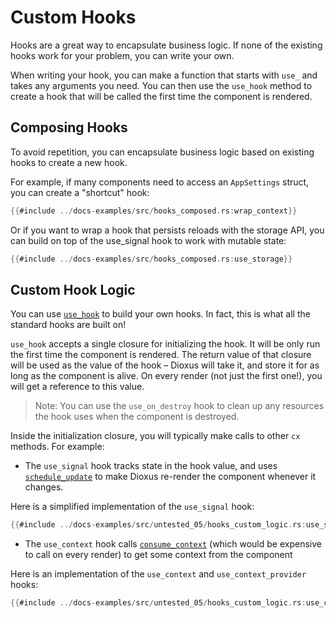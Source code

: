 # Custom Hooks

Hooks are a great way to encapsulate business logic. If none of the existing hooks work for your problem, you can write your own.

When writing your hook, you can make a function that starts with `use_` and takes any arguments you need. You can then use the `use_hook` method to create a hook that will be called the first time the component is rendered.

## Composing Hooks

To avoid repetition, you can encapsulate business logic based on existing hooks to create a new hook.

For example, if many components need to access an `AppSettings` struct, you can create a "shortcut" hook:

```rust
{{#include ../docs-examples/src/hooks_composed.rs:wrap_context}}
```

Or if you want to wrap a hook that persists reloads with the storage API, you can build on top of the use_signal hook to work with mutable state:

```rust
{{#include ../docs-examples/src/hooks_composed.rs:use_storage}}
```

## Custom Hook Logic

You can use [`use_hook`](https://docs.rs/dioxus/latest/dioxus/prelude/fn.use_hook.html) to build your own hooks. In fact, this is what all the standard hooks are built on!

`use_hook` accepts a single closure for initializing the hook. It will be only run the first time the component is rendered. The return value of that closure will be used as the value of the hook – Dioxus will take it, and store it for as long as the component is alive. On every render (not just the first one!), you will get a reference to this value.

> Note: You can use the `use_on_destroy` hook to clean up any resources the hook uses when the component is destroyed.

Inside the initialization closure, you will typically make calls to other `cx` methods. For example:

- The `use_signal` hook tracks state in the hook value, and uses [`schedule_update`](https://docs.rs/dioxus/latest/dioxus/prelude/fn.schedule_update.html) to make Dioxus re-render the component whenever it changes.

Here is a simplified implementation of the `use_signal` hook:

```rust
{{#include ../docs-examples/src/untested_05/hooks_custom_logic.rs:use_signal}}
```

- The `use_context` hook calls [`consume_context`](https://docs.rs/dioxus/latest/dioxus/prelude/fn.consume_context.html) (which would be expensive to call on every render) to get some context from the component

Here is an implementation of the `use_context` and `use_context_provider` hooks:

```rust
{{#include ../docs-examples/src/untested_05/hooks_custom_logic.rs:use_context}}
```

